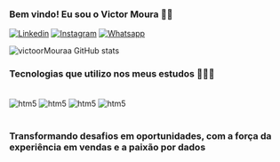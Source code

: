 ### Bem vindo! Eu sou o Victor Moura 🤙🏽

[![Linkedin](https://img.shields.io/badge/LinkedIn-0077B5?style=for-the-badge&logo=linkedin&logoColor=white
)](https://www.linkedin.com/in/victor-moura-98aa511b2/)
[![Instagram](    https://img.shields.io/badge/Instagram-E4405F?style=for-the-badge&logo=instagram&logoColor=white)](https://www.instagram.com/victoormouraa/)
[![Whatsapp](https://img.shields.io/badge/WhatsApp-25D366?style=for-the-badge&logo=whatsapp&logoColor=white)](https://wa.me/5519994769958
)

![victoorMouraa GitHub stats](https://github-readme-stats.vercel.app/api?username=victoormouraa&show_icons=true&theme=dracula)


### Tecnologias que utilizo nos meus estudos 👨🏽‍💻

<div style= "display> inline_block"><br/>
    <img align= "center" alt="htm5" src="https://img.shields.io/badge/Python-14354C?style=for-the-badge&logo=python&logoColor=white"/>
    <img align= "center" alt="htm5" src="https://img.shields.io/badge/chatGPT-74aa9c?style=for-the-badge&logo=openai&logoColor=white"/>
    <img align= "center" alt="htm5" src="https://img.shields.io/badge/Microsoft_Excel-217346?style=for-the-badge&logo=microsoft-excel&logoColor=white"/>
    <img align= "center" alt="htm5" src="https://img.shields.io/badge/power_bi-F2C811?style=for-the-badge&logo=powerbi&logoColor=blacke"/>
</div>
<br/>

### Transformando desafios em oportunidades, com a força da experiência em vendas e a paixão por dados
<br/>
